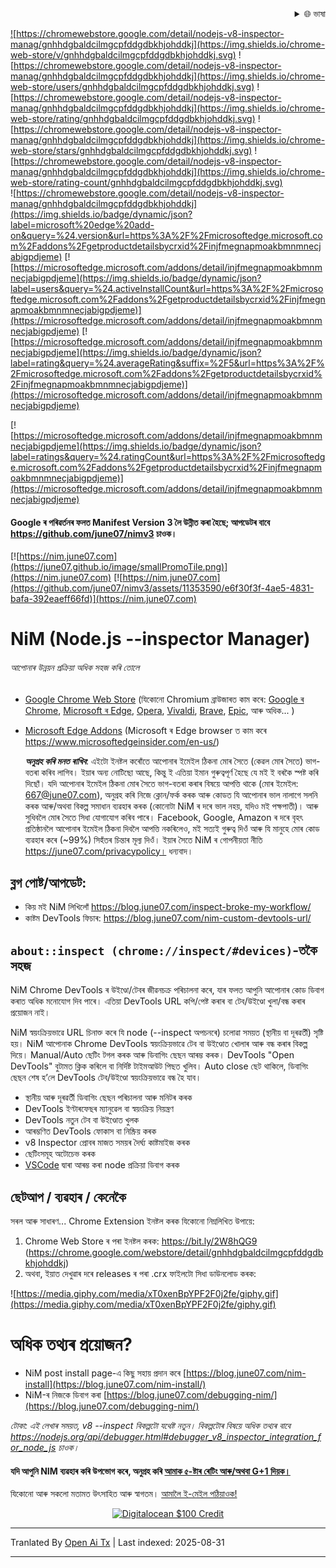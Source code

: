 <div align="right">
  <details>
    <summary >🌐 ভাষা</summary>
    <div>
      <div align="center">
        <a href="https://openaitx.github.io/view.html?user=june07&project=NiM&lang=en">English</a>
        | <a href="https://openaitx.github.io/view.html?user=june07&project=NiM&lang=zh-CN">简体中文</a>
        | <a href="https://openaitx.github.io/view.html?user=june07&project=NiM&lang=zh-TW">繁體中文</a>
        | <a href="https://openaitx.github.io/view.html?user=june07&project=NiM&lang=ja">日本語</a>
        | <a href="https://openaitx.github.io/view.html?user=june07&project=NiM&lang=ko">한국어</a>
        | <a href="https://openaitx.github.io/view.html?user=june07&project=NiM&lang=hi">हिन्दी</a>
        | <a href="https://openaitx.github.io/view.html?user=june07&project=NiM&lang=th">ไทย</a>
        | <a href="https://openaitx.github.io/view.html?user=june07&project=NiM&lang=fr">Français</a>
        | <a href="https://openaitx.github.io/view.html?user=june07&project=NiM&lang=de">Deutsch</a>
        | <a href="https://openaitx.github.io/view.html?user=june07&project=NiM&lang=es">Español</a>
        | <a href="https://openaitx.github.io/view.html?user=june07&project=NiM&lang=it">Italiano</a>
        | <a href="https://openaitx.github.io/view.html?user=june07&project=NiM&lang=ru">Русский</a>
        | <a href="https://openaitx.github.io/view.html?user=june07&project=NiM&lang=pt">Português</a>
        | <a href="https://openaitx.github.io/view.html?user=june07&project=NiM&lang=nl">Nederlands</a>
        | <a href="https://openaitx.github.io/view.html?user=june07&project=NiM&lang=pl">Polski</a>
        | <a href="https://openaitx.github.io/view.html?user=june07&project=NiM&lang=ar">العربية</a>
        | <a href="https://openaitx.github.io/view.html?user=june07&project=NiM&lang=fa">فارسی</a>
        | <a href="https://openaitx.github.io/view.html?user=june07&project=NiM&lang=tr">Türkçe</a>
        | <a href="https://openaitx.github.io/view.html?user=june07&project=NiM&lang=vi">Tiếng Việt</a>
        | <a href="https://openaitx.github.io/view.html?user=june07&project=NiM&lang=id">Bahasa Indonesia</a>
        | <a href="https://openaitx.github.io/view.html?user=june07&project=NiM&lang=as">অসমীয়া</
      </div>
    </div>
  </details>
</div>

![https://chromewebstore.google.com/detail/nodejs-v8-inspector-manag/gnhhdgbaldcilmgcpfddgdbkhjohddkj](https://img.shields.io/chrome-web-store/v/gnhhdgbaldcilmgcpfddgdbkhjohddkj.svg)
![https://chromewebstore.google.com/detail/nodejs-v8-inspector-manag/gnhhdgbaldcilmgcpfddgdbkhjohddkj](https://img.shields.io/chrome-web-store/users/gnhhdgbaldcilmgcpfddgdbkhjohddkj.svg)
![https://chromewebstore.google.com/detail/nodejs-v8-inspector-manag/gnhhdgbaldcilmgcpfddgdbkhjohddkj](https://img.shields.io/chrome-web-store/rating/gnhhdgbaldcilmgcpfddgdbkhjohddkj.svg)
![https://chromewebstore.google.com/detail/nodejs-v8-inspector-manag/gnhhdgbaldcilmgcpfddgdbkhjohddkj](https://img.shields.io/chrome-web-store/stars/gnhhdgbaldcilmgcpfddgdbkhjohddkj.svg)
![https://chromewebstore.google.com/detail/nodejs-v8-inspector-manag/gnhhdgbaldcilmgcpfddgdbkhjohddkj](https://img.shields.io/chrome-web-store/rating-count/gnhhdgbaldcilmgcpfddgdbkhjohddkj.svg)<br>
![https://chromewebstore.google.com/detail/nodejs-v8-inspector-manag/gnhhdgbaldcilmgcpfddgdbkhjohddkj](https://img.shields.io/badge/dynamic/json?label=microsoft%20edge%20add-on&query=%24.version&url=https%3A%2F%2Fmicrosoftedge.microsoft.com%2Faddons%2Fgetproductdetailsbycrxid%2Finjfmegnapmoakbmnmnecjabigpdjeme)
[![https://microsoftedge.microsoft.com/addons/detail/injfmegnapmoakbmnmnecjabigpdjeme](https://img.shields.io/badge/dynamic/json?label=users&query=%24.activeInstallCount&url=https%3A%2F%2Fmicrosoftedge.microsoft.com%2Faddons%2Fgetproductdetailsbycrxid%2Finjfmegnapmoakbmnmnecjabigpdjeme)](https://microsoftedge.microsoft.com/addons/detail/injfmegnapmoakbmnmnecjabigpdjeme)
[![https://microsoftedge.microsoft.com/addons/detail/injfmegnapmoakbmnmnecjabigpdjeme](https://img.shields.io/badge/dynamic/json?label=rating&query=%24.averageRating&suffix=%2F5&url=https%3A%2F%2Fmicrosoftedge.microsoft.com%2Faddons%2Fgetproductdetailsbycrxid%2Finjfmegnapmoakbmnmnecjabigpdjeme)](https://microsoftedge.microsoft.com/addons/detail/injfmegnapmoakbmnmnecjabigpdjeme)

[![https://microsoftedge.microsoft.com/addons/detail/injfmegnapmoakbmnmnecjabigpdjeme](https://img.shields.io/badge/dynamic/json?label=ratings&query=%24.ratingCount&url=https%3A%2F%2Fmicrosoftedge.microsoft.com%2Faddons%2Fgetproductdetailsbycrxid%2Finjfmegnapmoakbmnmnecjabigpdjeme)](https://microsoftedge.microsoft.com/addons/detail/injfmegnapmoakbmnmnecjabigpdjeme)

<!--ৰেটিং ব্যাজসমূহ বৰ্তমান ভাঙি আছে [এইটো](https://github.com/badges/shields/issues/5475) আৰু [এইটো](https://github.com/pandawing/node-chrome-web-store-item-property/issues/275#issuecomment-687801815) কাৰণে।-->

#### Google ৰ পৰিৱর্তনৰ ফলত Manifest Version 3 লৈ উন্নীত কৰা হৈছে; আপডেটৰ বাবে https://github.com/june07/nimv3 চাওক।

[![https://nim.june07.com](https://june07.github.io/image/smallPromoTile.png)](https://nim.june07.com) [![https://nim.june07.com](https://github.com/june07/nimv3/assets/11353590/e6f30f3f-4ae5-4831-bafa-392eaeff66fd)](https://nim.june07.com)

# NiM (Node.js --inspector Manager)
###### আপোনাৰ উন্নয়ন প্ৰক্ৰিয়া অধিক সহজ কৰি তোলে

* [Google Chrome Web Store]([http://bit.ly/2W8hQG9](https://chromewebstore.google.com/detail/nodejs-v8-inspector-manag/gnhhdgbaldcilmgcpfddgdbkhjohddkj?utm_source=github&utm_medium=readme&utm_campaign=nim&utm_content=1)) (যিকোনো Chromium ব্রাউজাৰত কাম কৰে: [Google ৰ Chrome](https://www.google.com/chrome/), [Microsoft ৰ Edge](https://www.microsoftedgeinsider.com/en-us/, ), [Opera](https://www.opera.com/), [Vivaldi](https://vivaldi.com/), [Brave](https://brave.com/), [Epic](https://www.epicbrowser.com/), আৰু অধিক...  )
* [Microsoft Edge Addons](https://microsoftedge.microsoft.com/addons/detail/injfmegnapmoakbmnmnecjabigpdjeme) (Microsoft ৰ Edge browser ত কাম কৰে https://www.microsoftedgeinsider.com/en-us/) 

    ***অনুগ্ৰহ কৰি মনত ৰাখিব***: এইটো ইনষ্টল কৰোঁতে আপোনাৰ ইমেইল ঠিকনা মোৰ সৈতে (কেৱল মোৰ সৈতে) ভাগ-বতৰা কৰিব লাগিব।  ইয়াৰ অন্য নোটিছো আছে, কিন্তু ই এতিয়া ইমান গুৰুত্বপূৰ্ণ হৈছে যে মই ই বৰকৈ স্পষ্ট কৰি দিছোঁ।  যদি আপোনাৰ ইমেইল ঠিকনা মোৰ সৈতে ভাগ-বতৰা কৰাৰ বিষয়ে আপত্তি থাকে (মোৰ ইমেইল: 667@june07.com), অনুগ্ৰহ কৰি নিজে ক্লোন/ফৰ্ক কৰক আৰু কোডত যি আপোনাৰ ভাল নালাগে সলনি কৰক আৰু/অথবা বিকল্প সমাধান ব্যৱহাৰ কৰক (কোনোটা NiM ৰ দৰে ভাল নহয়, যদিও মই পক্ষপাতী)।  আৰু সুধিবলৈ মোৰ সৈতে সিধা যোগাযোগ কৰিব পাৰে।  Facebook, Google, Amazon ৰ দৰে বৃহৎ প্ৰতিষ্ঠানলৈ আপোনাৰ ইমেইল ঠিকনা দিবলৈ আপত্তি নকৰিলেও, মই সত্যই গুৰুত্ব দিওঁ আৰু যি মানুহে মোৰ কোড ব্যৱহাৰ কৰে (~99%) সিহঁতৰ চিন্তাৰ মূল্য দিওঁ।  ইয়াৰ সৈতে NiM ৰ গোপনীয়তা নীতি https://june07.com/privacypolicy।  ধন্যবাদ।

## ব্লগ পোষ্ট/আপডেট:
* কিয় মই NiM লিখিলোঁ https://blog.june07.com/inspect-broke-my-workflow/
* কাষ্টম DevTools ফিচাৰ: https://blog.june07.com/nim-custom-devtools-url/
## `about::inspect (chrome://inspect/#devices)`-তকৈ সহজ

NiM Chrome DevTools ৰ উইণ্ডো/টেবৰ জীৱনচক্র পৰিচালনা কৰে, যাৰ ফলত আপুনি আপোনাৰ কোড ডিবাগ কৰাত অধিক মনোযোগ দিব পাৰে।  এতিয়া DevTools URL কপি/পেষ্ট কৰাৰ বা টেব/উইণ্ডো খুলা/বন্ধ কৰাৰ প্ৰয়োজন নাই।

NiM স্বয়ংক্ৰিয়ভাৱে URL চিনাক্ত কৰে যি node (--inspect অপচনৰে) চলোৱা সময়ত (স্থানীয় বা দূৰৱৰ্তী) সৃষ্টি হয়। NiM আপোনাক Chrome DevTools স্বয়ংক্ৰিয়ভাৱে টেব বা উইণ্ডোত খোলাৰ আৰু বন্ধ কৰাৰ বিকল্প দিয়ে। Manual/Auto ছেটিং টগল কৰক আৰু ডিবাগিং ছেছন আৰম্ভ কৰক।  DevTools "Open DevTools" বুটামত ক্লিক কৰিলে বা নিৰ্দিষ্ট টাইমআউট পিছত খুলিব।  Auto close ছেট থাকিলে, ডিবাগিং ছেছন শেষ হ’লে DevTools টেব/উইণ্ডো স্বয়ংক্ৰিয়ভাৱে বন্ধ হৈ যাব।
 
 * স্থানীয় আৰু দূৰৱৰ্তী ডিবাগিং ছেছন পৰিচালনা আৰু মনিটৰ কৰক
 * DevTools ইণ্টাৰফেছৰ ম্যানুৱেল বা স্বয়ংক্ৰিয় নিয়ন্ত্ৰণ
 * DevTools নতুন টেব বা উইণ্ডোত খুলক
 * আৰম্ভণিত DevTools ফোকাস বা নিষ্ক্ৰিয় কৰক
 * v8 Inspector প্ৰোবৰ মাজত সময়ৰ দৈৰ্ঘ্য কাষ্টমাইজ কৰক
 * ছেটিংসমূহ অটোচেভ কৰক
 * [VSCode](https://imgur.com/download/PRMn9md) দ্বাৰা আৰম্ভ কৰা node প্ৰক্ৰিয়া ডিবাগ কৰক


## ছেটআপ / ব্যৱহাৰ / কেনেকৈ

সৰল আৰু সাধাৰণ... Chrome Extension ইনষ্টল কৰক যিকোনো নিম্নলিখিত উপায়ে:

1. Chrome Web Store ৰ পৰা ইনষ্টল কৰক:
    https://bit.ly/2W8hQG9 (https://chrome.google.com/webstore/detail/gnhhdgbaldcilmgcpfddgdbkhjohddkj)
2. অথবা, ইয়াত দেখুৱাৰ দৰে releases ৰ পৰা .crx ফাইলটো সিধা ডাউনলোড কৰক:

![https://media.giphy.com/media/xT0xenBpYPF2F0j2fe/giphy.gif](https://media.giphy.com/media/xT0xenBpYPF2F0j2fe/giphy.gif)



# অধিক তথ্যৰ প্ৰয়োজন?
* NiM post install page-এ কিছু সহায় প্ৰদান কৰে [https://blog.june07.com/nim-install](https://blog.june07.com/nim-install/)
* NiM-ৰ নিজকে ডিবাগ কৰা [https://blog.june07.com/debugging-nim/](https://blog.june07.com/debugging-nim/)

*টোকা: এই লেখাৰ সময়ত, v8 --inspect বিকল্পটো যথেষ্ট নতুন। বিকল্পটোৰ বিষয়ে অধিক তথ্যৰ বাবে https://nodejs.org/api/debugger.html#debugger_v8_inspector_integration_for_node_js চাওক।*
#### যদি আপুনি NIM ব্যৱহাৰ কৰি উপভোগ কৰে, অনুগ্ৰহ কৰি [আমাক ৫-ষ্টাৰ ৰেটিং আৰু/অথবা G+1 দিয়ক।](https://chrome.google.com/webstore/detail/nim-node-inspector-manage/gnhhdgbaldcilmgcpfddgdbkhjohddkj/reviewshttps://chrome.google.com/webstore/detail/nim-node-inspector-manage/gnhhdgbaldcilmgcpfddgdbkhjohddkj/reviews)

যিকোনো আৰু সকলো মতামত উৎসাহিত আৰু স্বাগতম।  [আমালৈ ই-মেইল পঠিয়াওক!](https://raw.githubusercontent.com/june07/NiM/master/mailto:667@june07.com)

<!--
[![IPv4 Lease](https://june07.github.io/image/EVERYTHING.jpg)](https://june07.com/blog/ipv4/?utm_source=NiM&utm_medium=options%20page&utm_campaign=ipv4&utm_content=2)
-->

<div style="display:flex; justify-content:center;">
  <a href="https://m.do.co/c/fe4184318b19" target="_blank" rel="noopener"><IMG border="0" alt="Digitalocean $100 Credit" src="https://june07.github.io/image/digitalocean-credit.png"></a>
</div>


---

Tranlated By [Open Ai Tx](https://github.com/OpenAiTx/OpenAiTx) | Last indexed: 2025-08-31

---
